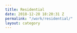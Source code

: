 ```yaml
---
title: Residential
date: 2018-12-28 18:20:31 Z
permalink: "/work/residential/"
layout: category
---
```


